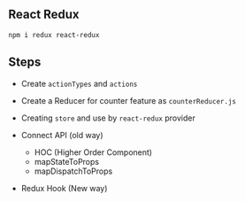 ## React Redux

`npm i redux react-redux`

## Steps

* Create `actionTypes` and `actions`
* Create a Reducer for counter feature as `counterReducer.js`
* Creating `store` and use by `react-redux` provider
* Connect API (old way)
    * HOC (Higher Order Component)
    * mapStateToProps
    * mapDispatchToProps

* Redux Hook (New way)